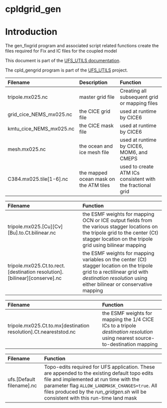 # cpldgrid_gen

# Introduction

The gen_fixgrid program and associated script related functions create
the files required for Fix and IC files for the coupled model

This document is part of the <a href="../index.html">UFS_UTILS
documentation</a>.

The cpld_gengrid program is part of the
[UFS_UTILS](https://github.com/ufs-community/UFS_UTILS) project.


| Filename                | Description                            | Function |
| :---------------------- | :------------------------------------- | :------- |
| tripole.mx025.nc        | master grid file                       | Creating all subsequent grid or mapping files |
| grid_cice_NEMS_mx025.nc | the CICE grid file                     | used at runtime by CICE6 |
| kmtu_cice_NEMS_mx025.nc | the CICE mask file                     | used at runtime by CICE6 |
| mesh.mx025.nc           | the ocean and ice mesh file            | used at runtime by CICE6, MOM6, and CMEPS |
| C384.mx025.tile[1-6].nc | the mapped ocean mask on the ATM tiles | used to create ATM ICs consistent with the fractional grid |



| Filename                                                                  | Function     |
| :------------------------------------------------------------------------ | :----------- |
| tripole.mx025.[Cu][Cv][Bu].to.Ct.bilinear.nc                              | the ESMF weights for mapping OCN or ICE output fields from the various stagger locations on the tripole grid to the center (Ct) stagger location on the tripole grid using bilinear mapping |
| tripole.mx025.Ct.to.rect.[destination resolution].[bilinear][conserve].nc | the ESMF weights for mapping variables on the center (Ct) stagger location on the tripole grid to a rectilinear grid with *destination resolution* using either bilinear or conservative mapping | 


| Filename                                                                  | Function     |
| :------------------------------------------------------------------------ | :----------- |
| tripole.mx025.Ct.to.mx[destination resolution].Ct.neareststod.nc          | the ESMF weights for mapping the 1/4 CICE ICs to a tripole *destination resolution* using nearest source-to-destination mapping |


| Filename                                                                  | Function     |
| :------------------------------------------------------------------------ | :----------- |
| ufs.[Default filename].nc                                                 | Topo-edits required for UFS application. These are appended to the existing default topo edits file and implemented at run time with the parameter flag ``ALLOW_LANDMASK_CHANGES=true``. All files produced by the *run_gridgen.sh* will be consistent  with this run-time land mask |